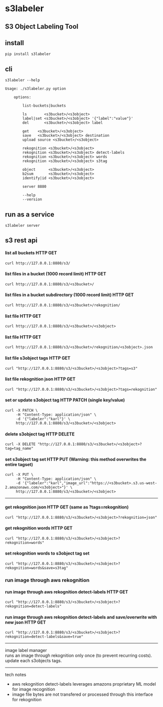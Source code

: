 
# s3labeler  

## S3 Object Labeling Tool  

## install
```
pip install s3labeler
```

## cli  
```
s3labeler --help
```

```
Usage: ./s3labeler.py option

    options:

        list-buckets|buckets

        ls        <s3bucket>/<s3object>
        label|set <s3bucket>/<s3object> '{"label":"value"}'
        del       <s3bucket>/<s3object> label

        get    <s3bucket>/<s3object>
        save   <s3bucket>/<s3object> destination
        upload source <s3bucket>/<s3object>

        rekognition <s3bucket>/<s3object>
        rekognition <s3bucket>/<s3object> detect-labels
        rekognition <s3bucket>/<s3object> words
        rekognition <s3bucket>/<s3object> s3tag

        object      <s3bucket>/<s3object>
        b2sum       <s3bucket>/<s3object>
        identify|id <s3bucket>/<s3object>

        server 8880

        --help
        --version

```

## run as a service
```
s3labeler server
```

## s3 rest api

#### list all buckets HTTP GET
```
curl http://127.0.0.1:8880/s3/ 
```

#### list files in a bucket (1000 record limit) HTTP GET
```
curl http://127.0.0.1:8880/s3/<s3bucket>/
```

#### list files in a bucket subdirectory (1000 record limit) HTTP GET
```
curl http://127.0.0.1:8880/s3/<s3bucket>/rekognition/
```

#### list file HTTP GET
```
curl http://127.0.0.1:8880/s3/<s3bucket>/<s3object>
```

#### list file HTTP GET
```
curl http://127.0.0.1:8880/s3/<s3bucket>/rekognition/<s3object>.json
```

#### list file s3object tags HTTP GET
```
curl "http://127.0.0.1:8880/s3/<s3bucket>/<s3object>?tags=s3"
```

#### list file rekognition json HTTP GET
```
curl "http://127.0.0.1:8880/s3/<s3bucket>/<s3object>?tags=rekognition"
```

#### set or update s3object tag HTTP PATCH (single key/value)
```   
curl -X PATCH \
     -H "Content-Type: application/json" \
     -d '{"labeler":"karl"}' \
     http://127.0.0.1:8880/s3/<s3bucket>/<s3object>    
```   

#### delete s3object tag HTTP DELETE
```   
curl -X DELETE "http://127.0.0.1:8880/s3/<s3bucket>/<s3object>?tag=tag_name"
```   


#### set s3object tag set HTTP PUT (Warning: this method overwrites the entire tagset)
```   
curl -X PUT \
     -H "Content-Type: application/json" \
     -d '{"labeler":"karl","image_url":"https://<s3bucket>.s3.us-west-2.amazonaws.com/<s3object>"}' \
     http://127.0.0.1:8880/s3/<s3bucket>/<s3object>    
```   

---

#### get rekognition json HTTP GET (same as ?tags=rekognition)
```
curl "http://127.0.0.1:8880/s3/<s3bucket>/<s3object>?rekognition=json"
```

#### get rekognition words HTTP GET
```
curl "http://127.0.0.1:8880/s3/<s3bucket>/<s3object>?rekognition=words"
```
 
#### set rekognition words to s3object tag set
```
curl "http://127.0.0.1:8880/s3/<s3bucket>/<s3object>?rekognition=words&save=s3tag"
```

### run image through aws rekognition

#### run image through aws rekognition detect-labels HTTP GET  
```
curl "http://127.0.0.1:8880/s3/<s3bucket>/<s3object>?rekognition=detect-labels"
```

#### run image through aws rekognition detect-labels and save/overwrite with new json HTTP GET
```
curl "http://127.0.0.1:8880/s3/<s3bucket>/<s3object>?rekognition=detect-labels&save=true"
```

---


image label manager   
runs an image through rekognition only once (to prevent recurring costs).  update each s3objects tags.   

---

tech notes   
 - aws rekognition detect-labels leverages amazons proprietary ML model for image recognition   
 - image file bytes are not transfered or processed through this interface for rekognition     




